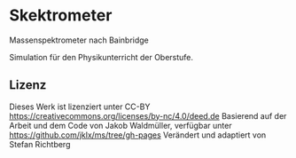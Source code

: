 # Skektrometer
Massenspektrometer nach Bainbridge

Simulation für den Physikunterricht der Oberstufe.

## Lizenz ##
Dieses Werk ist lizenziert unter CC-BY https://creativecommons.org/licenses/by-nc/4.0/deed.de
Basierend auf der Arbeit und dem Code von Jakob Waldmüller, verfügbar unter https://github.com/jklx/ms/tree/gh-pages
Verändert und adaptiert von Stefan Richtberg
